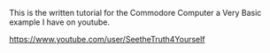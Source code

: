 This is the written tutorial for the Commodore Computer a Very Basic example I have on youtube.

https://www.youtube.com/user/SeetheTruth4Yourself

